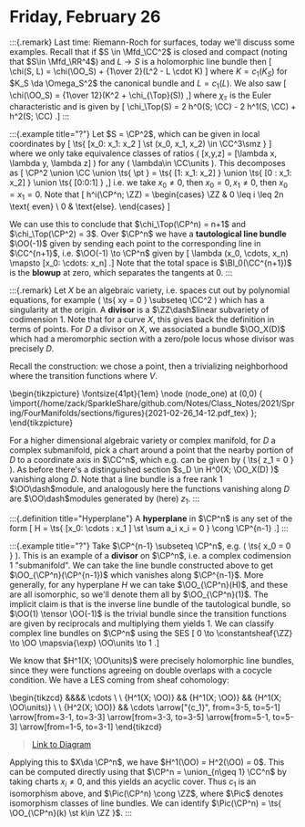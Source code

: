 # Friday, February 26


:::{.remark}
Last time: Riemann-Roch for surfaces, today we'll discuss some examples.
Recall that if $S \in \Mfd_\CC^2$ is closed and compact (noting that $S\in \Mfd_\RR^4$) and $L\to S$ is a holomorphic line bundle then
\[
\chi(S, L) = \chi(\OO_S) + {1\over 2}(L^2 - L \cdot K)
\]
where $K = c_1(K_S)$ for $K_S \da \Omega_S^2$ the canonical bundle and $L = c_1(L)$.
We also saw
\[
\chi(\OO_S) = {1\over 12}(K^2 + \chi_{\Top}(S))
,\]
where $\chi_\Top$ is the Euler characteristic and is given by 
\[
\chi_\Top(S) = 2 h^0(S; \CC) - 2 h^1(S, \CC) + h^2(S; \CC)
.\]
:::


:::{.example title="?"}
Let $S = \CP^2$, which can be given in local coordinates by 
\[ 
\ts{ [x_0: x_1: x_2 ] \st (x_0, x_1, x_2) \in \CC^3\smz } 
\] 
where we only take equivalence classes of ratios \( [x,y,z] = [\lambda x, \lambda y, \lambda z] \) for any \( \lambda\in \CC\units \).
This decomposes as 
\[
\CP^2 \union \CC \union \ts{ \pt } = \ts{ [1: x_1: x_2] } \union \ts{ [0 : x_1: x_2] } \union \ts{ [0:0:1] }
,\]
i.e. we take $x_0 \neq 0$, then $x_0 = 0, x_1\neq 0$, then $x_0 = x_1 = 0$.
Note that 
\[
h^i(\CP^n; \ZZ) = 
\begin{cases}
\ZZ &  0 \leq i \leq 2n \text{ even} 
\\
0 & \text{else}.
\end{cases}
\]

We can use this to conclude that $\chi_\Top(\CP^n) = n+1$ and $\chi_\Top(\CP^2) = 3$.
Over $\CP^n$ we have a **tautological line bundle** $\OO(-1)$ given by sending each point to the corresponding line in $\CC^{n+1}$, i.e. $\OO(-1) \to \CP^n$ given by 
\[
\lambda (x_0, \cdots, x_n) \mapsto [x_0: \cdots: x_n]
.\]
Note that the total space is $\Bl_0(\CC^{n+1})$ is the **blowup** at zero, which separates the tangents at 0.
:::

:::{.remark}
Let $X$ be an algebraic variety, i.e. spaces cut out by polynomial equations, for example \( \ts{ xy = 0 } \subseteq \CC^2 \) which has a singularity at the origin.
A **divisor** is a $\ZZ\dash$linear subvariety of codimension 1.
Note that for a curve $X$, this gives back the definition in terms of points.
For $D$ a divisor on $X$, we associated a bundle $\OO_X(D)$ which had a meromorphic section with a zero/pole locus whose divisor was precisely $D$.

Recall the construction: we chose a point, then a trivializing neighborhood where the transition functions where $V$.

\begin{tikzpicture}
\fontsize{41pt}{1em} 
\node (node_one) at (0,0) { \import{/home/zack/SparkleShare/github.com/Notes/Class_Notes/2021/Spring/FourManifolds/sections/figures}{2021-02-26_14-12.pdf_tex} };
\end{tikzpicture}


For a higher dimensional algebraic variety or complex manifold, for $D$ a complex submanifold, pick a chart around a point that the nearby portion of $D$ to a coordinate axis in $\CC^n$, which e.g. can be given by \( \ts{ z_1 = 0 } \).
As before there's a distinguished section $s_D \in H^0(X; \OO_X(D) )$ vanishing along $D$.
Note that a line bundle is a free rank 1 $\OO\dash$module, and analogously here the functions vanishing along $D$ are $\OO\dash$modules generated by (here) $z_1$.
:::

:::{.definition title="Hyperplane"}
A **hyperplane** in $\CP^n$ is any set of the form
\[
H = \ts{ [x_0: \cdots : x_1 ] \st \sum a_i x_i = 0 } \cong \CP^{n-1}
.\]
:::

:::{.example title="?"}
Take $\CP^{n-1} \subseteq \CP^n$, e.g. \( \ts{ x_0 = 0 } \).
This is an example of a **divisor** on $\CP^n$, i.e. a complex codimension 1 "submanifold".
We can take the line bundle constructed above to get $\OO_{\CP^n}(\CP^{n-1})$ which vanishes along $\CP^{n-1}$.
More generally, for any hyperplane $H$ we can take $\OO_{\CP^n}(H)$, and these are all isomorphic, so we'll denote them all by $\OO_{\CP^n}(1)$.
The implicit claim is that is the inverse line bundle of the tautological bundle, so $\OO(1) \tensor \OO(-1)$ is the trivial bundle since the transition functions are given by reciprocals and multiplying them yields 1.
We can classify complex line bundles on $\CP^n$ using the SES
\[
0 \to \constantsheaf{\ZZ} \to \OO \mapsvia{\exp} \OO\units \to 1
.\]

We know that $H^1(X; \OO\units)$ were precisely holomorphic line bundles, since they were functions agreeing on double overlaps with a cocycle condition.
We have a LES coming from sheaf cohomology:

\begin{tikzcd}
	&&&& \cdots \\
	\\
	{H^1(X; \OO)} && {H^1(X; \OO)} && {H^1(X; \OO\units)} \\
	\\
	{H^2(X; \OO)} && \cdots
	\arrow["{c_1}", from=3-5, to=5-1]
	\arrow[from=3-1, to=3-3]
	\arrow[from=3-3, to=3-5]
	\arrow[from=5-1, to=5-3]
	\arrow[from=1-5, to=3-1]
\end{tikzcd}

> [Link to Diagram](https://q.uiver.app/?q=WzAsNixbMiwyLCJIXjEoWDsgXFxPTykiXSxbNCwyLCJIXjEoWDsgXFxPT1xcdW5pdHMpIl0sWzAsNCwiSF4yKFg7IFxcT08pIl0sWzAsMiwiSF4xKFg7IFxcT08pIl0sWzQsMCwiXFxjZG90cyJdLFsyLDQsIlxcY2RvdHMiXSxbMSwyLCJjXzEiXSxbMywwXSxbMCwxXSxbMiw1XSxbNCwzXV0=)

Applying this to $X\da \CP^n$, we have $H^1(\OO) = H^2(\OO) = 0$.
This can be computed directly using that $\CP^n = \union_{n\geq 1} \CC^n$ by taking charts $x_i\neq 0$, and this yields an acyclic cover.
Thus $c_1$ is an isomorphism above, and $\Pic(\CP^n) \cong \ZZ$, where $\Pic$ denotes isomorphism classes of line bundles.
We can identify $\Pic(\CP^n) = \ts{ \OO_{\CP^n}(k) \st k\in \ZZ }$.
:::










